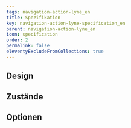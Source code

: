 ```yaml
---
tags: navigation-action-lyne_en
title: Spezifikation
key: navigation-action-lyne-specification_en
parent: navigation-action-lyne_en
icon: specification
order: 2
permalink: false
eleventyExcludeFromCollections: true
---
```


## Design 

## Zustände

## Optionen


